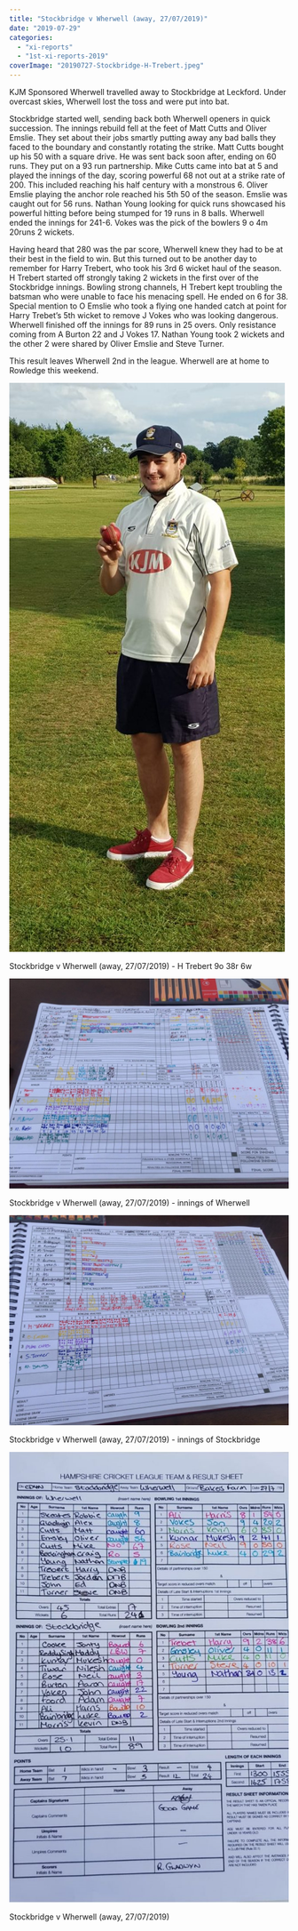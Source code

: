 ```yaml
---
title: "Stockbridge v Wherwell (away, 27/07/2019)"
date: "2019-07-29"
categories: 
  - "xi-reports"
  - "1st-xi-reports-2019"
coverImage: "20190727-Stockbridge-H-Trebert.jpeg"
---
```


KJM Sponsored Wherwell travelled away to Stockbridge at Leckford. Under overcast skies, Wherwell lost the toss and were put into bat.

Stockbridge started well, sending back both Wherwell openers in quick succession. The innings rebuild fell at the feet of Matt Cutts and Oliver Emslie. They set about their jobs smartly putting away any bad balls they faced to the boundary and constantly rotating the strike. Matt Cutts bought up his 50 with a square drive. He was sent back soon after, ending on 60 runs. They put on a 93 run partnership. Mike Cutts came into bat at 5 and played the innings of the day, scoring powerful 68 not out at a strike rate of 200. This included reaching his half century with a monstrous 6. Oliver Emslie playing the anchor role reached his 5th 50 of the season. Emslie was caught out for 56 runs. Nathan Young looking for quick runs showcased his powerful hitting before being stumped for 19 runs in 8 balls. Wherwell ended the innings for 241-6. Vokes was the pick of the bowlers 9 o 4m 20runs 2 wickets.

Having heard that 280 was the par score, Wherwell knew they had to be at their best in the field to win. But this turned out to be another day to remember for Harry Trebert, who took his 3rd 6 wicket haul of the season. H Trebert started off strongly taking 2 wickets in the first over of the Stockbridge innings. Bowling strong channels, H Trebert kept troubling the batsman who were unable to face his menacing spell. He ended on 6 for 38. Special mention to O Emslie who took a flying one handed catch at point for Harry Trebet’s 5th wicket to remove J Vokes who was looking dangerous. Wherwell finished off the innings for 89 runs in 25 overs. Only resistance coming from A Burton 22 and J Vokes 17. Nathan Young took 2 wickets and the other 2 were shared by Oliver Emslie and Steve Turner.

This result leaves Wherwell 2nd in the league. Wherwell are at home to Rowledge this weekend.

[![](images/20190727-Stockbridge-H-Trebert-497x1024.jpeg)](https://www.wherwellcc.co.uk/wp-content/uploads/2019/07/20190727-Stockbridge-H-Trebert.jpeg)

Stockbridge v Wherwell (away, 27/07/2019) - H Trebert 9o 38r 6w

[![](images/20190727-Stockbridge-scorebook-innings-of-Wherwell-1024x768.jpeg)](https://www.wherwellcc.co.uk/wp-content/uploads/2019/07/20190727-Stockbridge-scorebook-innings-of-Wherwell.jpeg)

Stockbridge v Wherwell (away, 27/07/2019) - innings of Wherwell

[![](images/20190727-Stockbridge-scorebook-innings-of-Stockbridge-1024x768.jpeg)](https://www.wherwellcc.co.uk/wp-content/uploads/2019/07/20190727-Stockbridge-scorebook-innings-of-Stockbridge.jpeg)

Stockbridge v Wherwell (away, 27/07/2019) - innings of Stockbridge

![](images/20190727-Stockbridge-scoresheet-636x1024.jpeg)

Stockbridge v Wherwell (away, 27/07/2019)
